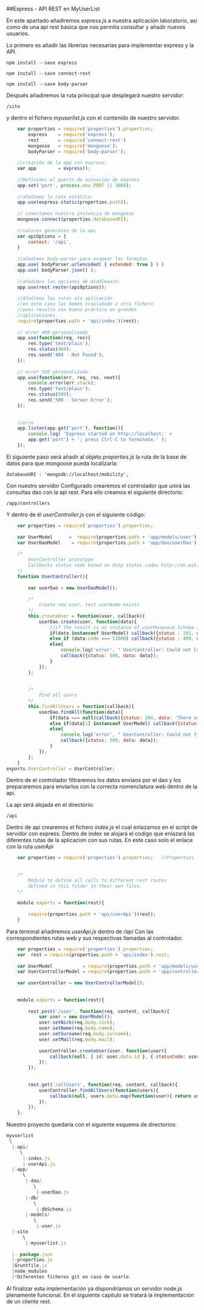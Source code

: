 ##Express - API REST en MyUserList

En este apartado añadiremos *express.js* a nuestra aplicación laboratorio, así como de una api rest básica que nos permita consultar y añadir nuevos usuarios.

Lo primero es añadir las librerias necesarias para implementar express y la API.

    npm install --save express
    
    npm install --save connect-rest

    npm install --save body-parser
    
Después añadiremos la ruta principal que desplegará nuestro servidor:

    /site
    
y dentro el fichero *myuserlist.js* con el contenido de nuestro servidor.

```javascript
    var properties = require('properties').properties;	  
        express    = require('express'); 	  				
        rest       = require('connect-rest') 
        mongoose   = require('mongoose');
    	bodyParser = require('body-parser');
    
    //creación de la app con express:	
    var app        = express();
    
    //Definimos el puerto de actuación de express
    app.set('port', process.env.PORT || 3000);
    
    //añadimos la ruta estática:
    app.use(express.static(properties.path)); 	
    
    // conectamos nuestra instancia de mongoose
    mongoose.connect(properties.databaseURI);
    
    //valores generales de la api
    var apiOptions = {
    	context: '/api',
    }
    
    //añadimos body-parser para wrapear los formatos
    app.use( bodyParser.urlencoded( { extended: true } ) )
    app.use( bodyParser.json() );
    
    //añadimos las opciones de middleware:
    app.use(rest.rester(apiOptions));
    
    //Añadimos las rutas ala aplicación
    //en este caso las hemos trasladado a otro fichero
    //pues resulta una buena práctica en grandes   
    //aplicaciones
    require(properties.path + 'api/index')(rest);
    
    // error 400 personalizada
    app.use(function(req, res){
    	res.type('text/plain');
    	res.status(404);
    	res.send('404 - Not Found');
    });
    
    // error 500 personalizada:
    app.use(function(err, req, res, next){
    	console.error(err.stack);
    	res.type('text/plain');
    	res.status(500);
    	res.send('500 - Server Error');
    });
    
    
    //erro
    app.listen(app.get('port'), function(){
    	console.log( 'Express started on http://localhost:' +
    	app.get('port') + '; press Ctrl-C to terminate.' );
    });
```
El siguiente paso será añadir al objeto *properties.js*
la ruta de la base de datos para que mongoose pueda localizarla:

    databaseURI : 'mongodb://localhost/mobility',
    
Con nuestro servidor Configurado crearemos el controlador que unirá las consultas dao con la api rest. Para ello creamos el siguiente directorio:

    /app/controllers
    
Y dentro de él *userController.js* con el siguiente código:

```javascript
    var properties = require('properties').properties;							//Import properties file
    	 	
    var UserModel  	   =  require(properties.path + 'app/models/user').User; 
    var UserDaoModel    = require(properties.path + 'app/dao/userDao').UserDao	
    
    /*
    	UserController prototype
    	Callbacks status code based on http status codes http://en.wikipedia.org/wiki/List_of_HTTP_status_codes.
    */
    function UserController(){
    
    	var userDao = new UserDaoModel();
    
    	/*	
    		Create new user, test userName exists
    	*/	
    	this.createUser = function(user, callback){
    		userDao.create(user, function(data){
    			//if the result is an instance of userMongoose Schema it was created:
    			if(data instanceof UserModel) callback({status : 201, data : data}); //If user has been created return correct value 201 and the user.
    			else if (data.code === 11000) callback({status : 409, data: 'this user already exist'});
    			else{
    				console.log('error', " UserController: Could not Create user:" + data);
    				callback({status: 500, data: data});
    			} 	
    		});
    	};
    	
    	
    	/*
    		Find all users
    	*/	
    	this.findAllUsers = function(callback){
        	userDao.findAll(function(data){
        		if(data === null)callback({status: 204, data: 'There are not users'});
        		else if(data[1] instanceof UserModel) callback({status : 200, data : data});
        		else{
    				console.log('error', " UserController: Could not find All users:" + data);
    				callback({status: 500, data: data});
    			} 	 
        	});
      	};
    }	
exports.UserController = UserController;
```

Dentro de el controlador filtraremos los datos enviaos por el dao y los prepararemos para enviarlos con la correcta nomenclatura web dentro de la api.

La api será alojada en el directorio:

    /api

Dentro de api crearemos el fichero *index.js* el cual enlazamos en el script de servidor con express. Dentro de index se alojará el codigo que enlazará las diferentes rutas de la aplicacion con sus rutas. En este caso solo el enlace con la ruta *userApi*

```javascript
    var properties = require('properties').properties;   //Properties file
    
    
    /*
    	Module to define all calls to different rest routes 
    	defined in this folder in their own files.
    */	
    
    module.exports = function(rest){
    
    	require(properties.path + 'api/userApi')(rest);
    }
```

Para terminal añadiremos *userApi.js* dentro de */api*
Con las correspondientes rutas web y sus respectivas llamadas al controlador.

```javascript
    var properties = require('properties').properties;
    var  rest = require(properties.path + 'api/index').rest;
    
    var UserModel           = require(properties.path + 'app/models/user').User;
    var UserControllerModel = require(properties.path + 'app/controllers/userController').UserController;
    
    var userController = new UserControllerModel();
    
    	
    module.exports = function(rest){
    
    	rest.post('/user', function(req, content, callback){
    		var user = new UserModel();
    		user.setNick(req.body.nick);
    		user.setName(req.body.name);
    		user.setSurname(req.body.surname);
    		user.setMail(req.body.mail);	
    
    		userController.createUser(user, function(user){
    			callback(null, { id: user.data.id }, { statusCode: user.status });
    		});	
    	});
    
    
        rest.get('/allUsers', function(req, content, callback){
    		userController.findAllUsers(function(users){
    			callback(null, users.data.map(function(user){ return user}), { statusCode: users.status } );
    		});	
    	});
    };
```

Nuestro proyecto quedaría con el siguiente esquema de directorios:

```javascript
myuserlist
 \
  |-api/
     \
      |-index.js
      |-userApi.js
  |-app/
      \
       |-dao/
          \ 
           |-userDao.js
       |-db/
          \
           |-dbSchema.js
       |-models/
          \
           |-user.js
  |-site
      \
       |-myuserlist.js    
       
  |- package.json
  |-properties.js	
  |Gruntfile.js
  |node_modules 
  |*Diferentes ficheros git en caso de usarlo.
```

Al finalizar esta implementación ya dispondríamos un servidor node.js plenamente funcional. En el siguiente capitulo se tratará la implementación de un cliente rest.



